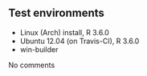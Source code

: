 ## Test environments
* Linux (Arch) install, R 3.6.0
* Ubuntu 12.04 (on Travis-CI), R 3.6.0
* win-builder

No comments
